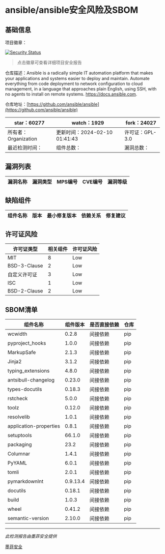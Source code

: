 # ansible/ansible安全风险及SBOM

## 基础信息

项目徽章：

[![Security Status](https://www.murphysec.com/platform3/v31/badge/1756025900844298240.svg)](https://www.murphysec.com/console/report/1712177229994967040/1756025900844298240)

> 点击徽章可查看详细项目安全报告

仓库描述：Ansible is a radically simple IT automation platform that makes your applications and systems easier to deploy and maintain. Automate everything from code deployment to network configuration to cloud management, in a language that approaches plain English, using SSH, with no agents to install on remote systems. https://docs.ansible.com.

仓库地址：[https://github.com/ansible/ansible](https://github.com/ansible/ansible)

| star：60277 | watch：1929 | fork：24027 |
| ----------- | -------------- | ------------ |
| 所有者：Organization | 更新时间：2024-02-10 01:41:43 | 许可证：GPL-3.0 |
| 最近检测时间： | 组件总数： | 漏洞总数： |




## 漏洞列表

| 漏洞名称 | 漏洞类型 | MPS编号 | CVE编号 | 漏洞等级 |
| ------- | ------ | ------- | ------ | ----- |





## 缺陷组件

| 组件名称 | 版本 | 最小修复版本 | 依赖关系 | 修复建议 |
| -------- | ---- | ------------ | -------- | -------- |





## 许可证风险

| 许可证类型 | 相关组件 | 许可证风险 |
| ---------- | -------- | ---------- |
|MIT|8|Low|
|BSD-3-Clause|2|Low|
|自定义许可证|3|Low|
|ISC|1|Low|
|BSD-2-Clause|2|Low|




## SBOM清单

| 组件名称 | 组件版本 | 是否直接依赖 | 仓库 |
| -------- | -------- | ------------ | ---- |
|wcwidth|0.2.8|间接依赖|pip|
|pyproject_hooks|1.0.0|间接依赖|pip|
|MarkupSafe|2.1.3|间接依赖|pip|
|Jinja2|3.1.2|间接依赖|pip|
|typing_extensions|4.8.0|间接依赖|pip|
|antsibull-changelog|0.23.0|间接依赖|pip|
|types-docutils|0.18.3|间接依赖|pip|
|rstcheck|5.0.0|间接依赖|pip|
|toolz|0.12.0|间接依赖|pip|
|resolvelib|1.0.1|间接依赖|pip|
|application-properties|0.8.1|间接依赖|pip|
|setuptools|66.1.0|间接依赖|pip|
|packaging|23.2|间接依赖|pip|
|Columnar|1.4.1|间接依赖|pip|
|PyYAML|6.0.1|间接依赖|pip|
|tomli|2.0.1|间接依赖|pip|
|pymarkdownlnt|0.9.13.4|间接依赖|pip|
|docutils|0.18.1|间接依赖|pip|
|build|1.0.3|间接依赖|pip|
|wheel|0.41.2|间接依赖|pip|
|semantic-version|2.10.0|间接依赖|pip|


------

*此检测报告由墨菲安全提供*

[墨菲安全](www.murphysec.com)